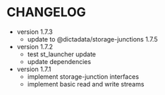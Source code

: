 # CHANGELOG

- version 1.7.3
  - update to @dictadata/storage-junctions 1.7.5
- version 1.7.2
  - test st_launcher update
  - update dependencies
- version 1.7.1
  - implement storage-junction interfaces
  - implement basic read and write streams
  